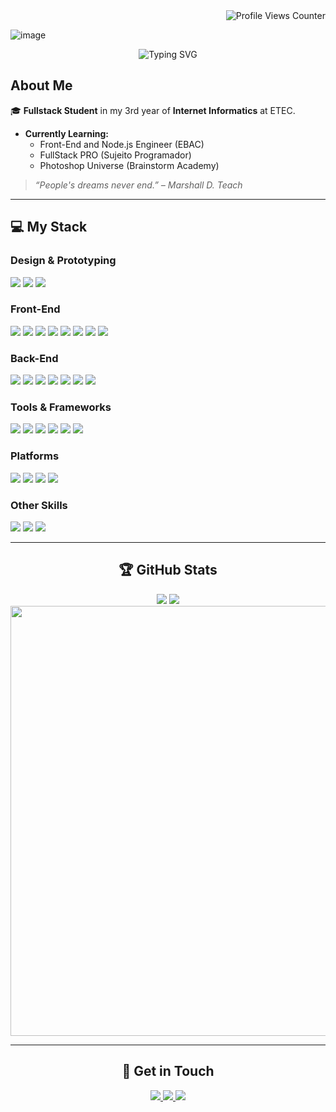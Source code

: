 <div align="right">
  <img src="https://komarev.com/ghpvc/?username=devrafcks&color=blue&style=for-the-badge" alt="Profile Views Counter" />
</div>


![image](https://github.com/user-attachments/assets/595f4cb8-0528-4276-a9f0-49ee67c98a1e)

<p align="center">
  <img src="https://readme-typing-svg.herokuapp.com?font=Source+Code+Pro&size=24&pause=120&color=3C7ED7&center=true&vCenter=true&width=455&lines=Hello,+world!;Hello,+Github!" alt="Typing SVG" />
</p>

<h2> About Me</h2>

<p>
  🎓 <strong>Fullstack Student</strong> in my 3rd year of <strong>Internet Informatics</strong> at ETEC.

</p>

<ul>
  <li> <strong>Currently Learning:</strong>
    <ul>
      <li> Front-End and Node.js Engineer (EBAC)</li>
      <li> FullStack PRO (Sujeito Programador)</li>
      <li> Photoshop Universe (Brainstorm Academy)</li>
    </ul>
  </li>
</ul>

<blockquote>
  <p><em>“People's dreams never end.” – Marshall D. Teach</em></p>
</blockquote>


---

## 💻 My Stack

###  Design & Prototyping
<p>
  <img src="https://img.shields.io/badge/adobe%20photoshop-%2331A8FF.svg?style=for-the-badge&logo=adobe%20photoshop&logoColor=white" />
  <img src="https://img.shields.io/badge/Canva-%2300C4CC.svg?style=for-the-badge&logo=Canva&logoColor=white" />
  <img src="https://img.shields.io/badge/figma-%23F24E1E.svg?style=for-the-badge&logo=figma&logoColor=white" />
</p>

###  Front-End
<p>
  <img src="https://img.shields.io/badge/html5-%23E34F26.svg?style=for-the-badge&logo=html5&logoColor=white" />
  <img src="https://img.shields.io/badge/css3-%231572B6.svg?style=for-the-badge&logo=css3&logoColor=white" />
  <img src="https://img.shields.io/badge/javascript-%23323330.svg?style=for-the-badge&logo=javascript&logoColor=%23F7DF1E" />
  <img src="https://img.shields.io/badge/typescript-%23007ACC.svg?style=for-the-badge&logo=typescript&logoColor=white" />
  <img src="https://img.shields.io/badge/angular-%23DD0031.svg?style=for-the-badge&logo=angular&logoColor=white" />
  <img src="https://img.shields.io/badge/react-%2320232a.svg?style=for-the-badge&logo=react&logoColor=%2361DAFB" />
  <img src="https://img.shields.io/badge/next.js-%23000000.svg?style=for-the-badge&logo=next.js&logoColor=white" />
  <img src="https://img.shields.io/badge/React%20Native-%2361DAFB.svg?style=for-the-badge&logo=react&logoColor=black" />
</p>

###  Back-End
<p>
  <img src="https://img.shields.io/badge/python-%233776AB.svg?style=for-the-badge&logo=python&logoColor=white" />
  <img src="https://img.shields.io/badge/node.js-6DA55F?style=for-the-badge&logo=node.js&logoColor=white" />
  <img src="https://img.shields.io/badge/express.js-%23404d59.svg?style=for-the-badge&logo=express&logoColor=%2361DAFB" />
  <img src="https://img.shields.io/badge/nestjs-%23E0234E.svg?style=for-the-badge&logo=nestjs&logoColor=white" />
  <img src="https://img.shields.io/badge/mysql-4479A1.svg?style=for-the-badge&logo=mysql&logoColor=white" />
  <img src="https://img.shields.io/badge/mongodb-%2347A248.svg?style=for-the-badge&logo=mongodb&logoColor=white" />
  <img src="https://img.shields.io/badge/postgresql-%23316192.svg?style=for-the-badge&logo=postgresql&logoColor=white" />
</p>

###  Tools & Frameworks
<p>
  <img src="https://img.shields.io/badge/Git-F05032.svg?style=for-the-badge&logo=git&logoColor=white" />
  <img src="https://img.shields.io/badge/docker-%230db7ed.svg?style=for-the-badge&logo=docker&logoColor=white" />
  <img src="https://img.shields.io/badge/Jest-%23CB2029.svg?style=for-the-badge&logo=jest&logoColor=white" />
  <img src="https://img.shields.io/badge/bootstrap-%238511FA.svg?style=for-the-badge&logo=bootstrap&logoColor=white" />
  <img src="https://img.shields.io/badge/sass-%23CC6699.svg?style=for-the-badge&logo=sass&logoColor=white" />
  <img src="https://img.shields.io/badge/tailwindcss-%2306B6D4.svg?style=for-the-badge&logo=tailwindcss&logoColor=white" />
</p>

### Platforms
<p>
  <img src="https://img.shields.io/badge/GitHub-181717.svg?style=for-the-badge&logo=github&logoColor=white" />
  <img src="https://img.shields.io/badge/Firebase-FFCA28.svg?style=for-the-badge&logo=firebase&logoColor=black" />
  <img src="https://img.shields.io/badge/Vercel-000000.svg?style=for-the-badge&logo=vercel&logoColor=white" />
  <img src="https://img.shields.io/badge/Render-46E3B7.svg?style=for-the-badge&logo=render&logoColor=black" />
</p>

### Other Skills
<p>
  <img src="https://img.shields.io/badge/Chrome%20Extensions-4285F4?style=for-the-badge&logo=googlechrome&logoColor=white" />
  <img src="https://img.shields.io/badge/Notion-%23000000.svg?style=for-the-badge&logo=notion&logoColor=white" />
  <img src="https://img.shields.io/badge/Markdown-000000.svg?style=for-the-badge&logo=markdown&logoColor=white" />
</p>

---
<div align="center">

## 🏆 GitHub Stats

<p align="center">
  <img src="https://github-profile-summary-cards.vercel.app/api/cards/repos-per-language?username=devrafcks&theme=gotham" />
  <img src="https://github-profile-summary-cards.vercel.app/api/cards/stats?username=devrafcks&theme=gotham" />
  <img src="https://github-readme-activity-graph.vercel.app/graph?username=devrafcks&theme=gotham" width="688" />
</p>

---


## 🚩 Get in Touch

<a href="https://www.linkedin.com/in/rafael-henrique-blanco-0455b12a6/">
  <img src="https://img.shields.io/badge/LinkedIn-%230077B5.svg?logo=linkedin&logoColor=white&style=for-the-badge" />
</a>
<a href="mailto:rafcksps@gmail.com">
  <img src="https://img.shields.io/badge/Gmail-%23D14836.svg?logo=gmail&logoColor=white&style=for-the-badge" />
</a>
<a href="https://devrafcks.github.io/Linkbio/">
  <img src="https://img.shields.io/badge/LinkBio-%2394BF62.svg?logo=spotify&logoColor=white&style=for-the-badge" />
</a>

</div>
